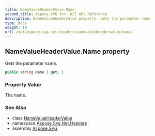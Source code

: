 ```yaml
---
title: NameValueHeaderValue.Name
second_title: Aspose.SVG for .NET API Reference
description: NameValueHeaderValue property. Gets the parameter name
type: docs
weight: 10
url: /net/aspose.svg.net.headers/namevalueheadervalue/name/
---
```

## NameValueHeaderValue.Name property

Gets the parameter name.

```csharp
public string Name { get; }
```

### Property Value

The name.

### See Also

* class [NameValueHeaderValue](../)
* namespace [Aspose.Svg.Net.Headers](../../../aspose.svg.net.headers/)
* assembly [Aspose.SVG](../../../)
